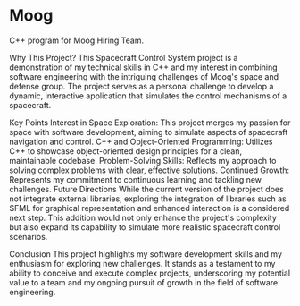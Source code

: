 # Moog
C++ program for Moog Hiring Team.

Why This Project?
This Spacecraft Control System project is a demonstration of my technical skills in C++ and my interest in combining software engineering with the intriguing challenges of Moog's space and defense group. The project serves as a personal challenge to develop a dynamic, interactive application that simulates the control mechanisms of a spacecraft.

Key Points
Interest in Space Exploration: This project merges my passion for space with software development, aiming to simulate aspects of spacecraft navigation and control.
C++ and Object-Oriented Programming: Utilizes C++ to showcase object-oriented design principles for a clean, maintainable codebase.
Problem-Solving Skills: Reflects my approach to solving complex problems with clear, effective solutions.
Continued Growth: Represents my commitment to continuous learning and tackling new challenges.
Future Directions
While the current version of the project does not integrate external libraries, exploring the integration of libraries such as SFML for graphical representation and enhanced interaction is a considered next step. This addition would not only enhance the project's complexity but also expand its capability to simulate more realistic spacecraft control scenarios.

Conclusion
This project highlights my software development skills and my enthusiasm for exploring new challenges. It stands as a testament to my ability to conceive and execute complex projects, underscoring my potential value to a team and my ongoing pursuit of growth in the field of software engineering.
